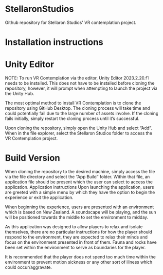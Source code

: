 # StellaronStudios
Github repository for Stellaron Studios' VR contemplation project.

# Installation instructions

# Unity Editor
NOTE: To run VR Contemplation via the editor, Unity Editor 2023.2.20.f1 needs to be installed. This does not have to be installed before cloning the repository, however, it will prompt when attempting to launch the project via the Unity Hub.

The most optimal method to install VR Contemplation is to clone the repository using GitHub Desktop. The cloning process will take time and could potentially fail due to the large number of assets involve. If the cloning fails initially, simply restart the cloning process until it’s successful. 

Upon cloning the repository, simply open the Unity Hub and select “Add”. When in the file explorer, select the Stellaron Studios folder to access the VR Contemplation project.

# Build Version
When cloning the repository to the desired machine, simply access the file via the file directory and select the “App Build” folder. Within that file, an application file should be present which the user can select to access the application.
Application instructions
Upon launching the application, users are greeted with a simple menu by which they have the option to begin the experience or exit the application.
 
When beginning the experience, users are presented with an environment which is based on New Zealand. A soundscape will be playing, and the sun will be positioned towards the middle to set the environment to midday.

As this application was designed to allow players to relax and isolate themselves, there are no particular instructions for how the player should respond to the environment, they are expected to relax their minds and focus on the environment presented in front of them. Fauna and rocks have been set within the environment to serve as boundaries for the player. 

It is recommended that the player does not spend too much time within the environment to prevent motion sickness or any other sort of illness which could occur/aggravate.
